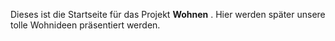 Dieses ist die Startseite für das Projekt **Wohnen** . 
Hier werden später unsere tolle Wohnideen präsentiert werden.    
